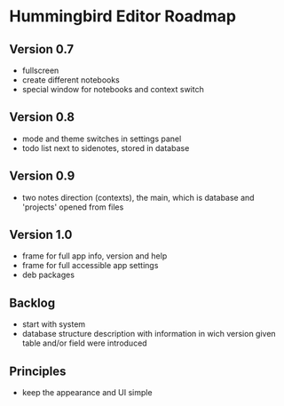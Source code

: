 # Hummingbird Editor Roadmap

## Version 0.7

- fullscreen
- create different notebooks
- special window for notebooks and context switch

## Version 0.8

- mode and theme switches in settings panel
- todo list next to sidenotes, stored in database

## Version 0.9

- two notes direction (contexts), the main, which is database and 'projects' opened from files

## Version 1.0

- frame for full app info, version and help
- frame for full accessible app settings
- deb packages

## Backlog

- start with system
- database structure description with information in wich version given table and/or field were introduced

## Principles

- keep the appearance and UI simple